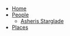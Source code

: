 <!-- docs/_sidebar.md -->

* [Home](/)
* [People](/People/index.md)
    * [Asheris Starglade](/People/Asheris_Starglade.md)
* [Places](/Places/index.md)